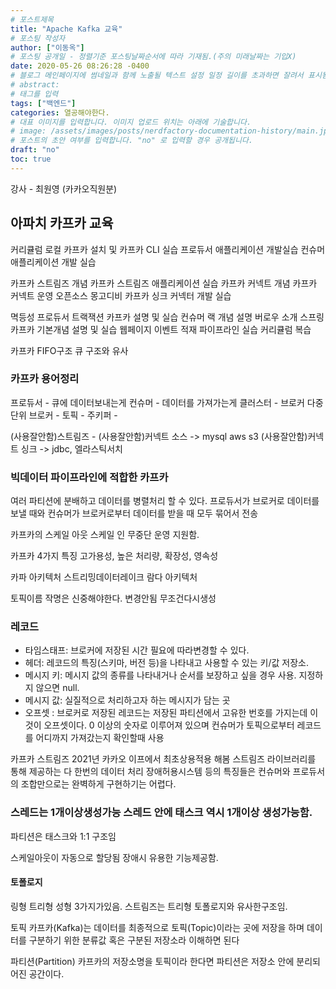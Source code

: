 ```yaml
---
# 포스트제목
title: "Apache Kafka 교육"
# 포스팅 작성자
author: ["이동옥"] 
# 포스팅 공개일 - 정렬기준 포스팅날짜순서에 따라 기재됨.(주의 미래날짜는 기입X)
date: 2020-05-26 08:26:28 -0400
# 블로그 메인페이지에 썸네일과 함께 노출될 텍스트 설정 일정 길이를 초과하면 잘려서 표시됨.
# abstract:
# 태그를 입력
tags: ["백엔드"]
categories: 열공해야한다.
# 대표 이미지를 입력합니다. 이미지 업로드 위치는 아래에 기술합니다.
# image: /assets/images/posts/nerdfactory-documentation-history/main.jpg
# 포스트의 초안 여부를 입력합니다. "no" 로 입력할 경우 공개됩니다.
draft: "no"
toc: true
---
```





강사 - 최원영 (카카오직원분)
## 아파치 카프카 교육



커리큘럼
로컬 카프카 설치 및 카프카 CLI 실습
프로듀서 애플리케이션 개발실습
컨슈머 애플리케이션 개발 실습

카프카 스트림즈 개념
카프카 스트림즈 애플리케이션 실습
카프카 커넥트 개념 
카프카 커넥트 운영
오픈소스 몽고디비 카프카 싱크 커넥터 개발 실습

멱등성 프로듀서 트랙잭션 카프카 설명 및 실습
컨슈머 랙 개념 설명 버로우 소개
스프링 카프카 기본개념 설명 및 실습
웹페이지 이벤트 적재 파이프라인 실습
커리큘럼 복습 



카프카 FIFO구조 큐 구조와 유사 


### 카프카 용어정리
프로듀서 - 큐에 데이터보내는게 
컨슈머 - 데이터를 가져가는게 
클러스터 - 브로커 다중 단위
브로커 - 
토픽 -
주키퍼 - 




(사용잘안함)스트림즈 - 
(사용잘안함)커넥트 소스 -> mysql aws s3 
(사용잘안함)커넥트 싱크 -> jdbc, 엘라스틱서치


### 빅데이터 파이프라인에 적합한 카프카
여러 파티션에 분배하고 데이터를 병렬처리 할 수 있다.
프로듀서가 브로커로 데이터를 보낼 때와 컨슈머가 브로커로부터 데이터를 받을 때 모두 묶어서 전송

카프카의 스케일 아웃 스케일 인 무중단 운영 지원함.



카프카 4가지 특징
고가용성, 높은 처리량, 확장성, 영속성


카파 아키텍처
스트리밍데이터레이크 
람다 아키텍처


토픽이름 작명은 신중해야한다.
변경안됨 무조건다시생성


### 레코드

- 타임스태프: 브로커에 저장된 시간 필요에 따라변경할 수 있다.
- 헤더: 레코드의 특징(스키마, 버전 등)을 나타내고 사용할 수 있는 키/값 저장소.
- 메시지 키: 메시지 값의 종류를 나타내거나 순서를 보장하고 싶을 경우 사용. 지정하지 않으면 null.
- 메시지 값: 실질적으로 처리하고자 하는 메시지가 담는 곳
- 오프셋 : 브로커로 저장된 레코드는 저장된 파티션에서 고유한 번호를 가지는데 이것이 오프셋이다. 0 이상의 숫자로 이루어져 있으며 컨슈머가 토픽으로부터 레코드를 어디까지 가져갔는지 확인할때 사용


카프카  스트림즈 2021년 카카오 이프에서 최초상용적용 해봄
스트림즈 라이브러리를 통해 제공하는 다 한번의 데이터 처리 장애허용시스템 등의 특징들은 컨슈머와 프로듀서의 조합만으로는 완벽하게 구현하기는 어렵다.

### 스레드는 1개이상생성가능 스레드 안에 태스크 역시 1개이상 생성가능함.
파티션은 태스크와 1:1 구조임

스케일아웃이 자동으로 할당됨 장애시 유용한 기능제공함.


#### 토폴로지
링형 트리형 성형 3가지가있음.
스트림즈는 트리형 토폴로지와 유사한구조임.



토픽
카프카(Kafka)는 데이터를 최종적으로 토픽(Topic)이라는 곳에 저장을 하며 데이터를 구분하기 위한 분류값 혹은 구분된 저장소라 이해하면 된다

파티션(Partition)
카프카의 저장소명을 토픽이라 한다면 파티션은 저장소 안에 분리되어진 공간이다.


